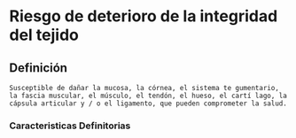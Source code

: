 # Riesgo de deterioro de la integridad del tejido
## Definición
	Susceptible de dañar la mucosa, la córnea, el sistema te gumentario, la fascia muscular, el músculo, el tendón, el hueso, el cartí lago, la cápsula articular y / o el ligamento, que pueden comprometer la salud.

### Caracteristicas Definitorias


